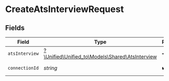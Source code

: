 # CreateAtsInterviewRequest


## Fields

| Field                                                                                  | Type                                                                                   | Required                                                                               | Description                                                                            |
| -------------------------------------------------------------------------------------- | -------------------------------------------------------------------------------------- | -------------------------------------------------------------------------------------- | -------------------------------------------------------------------------------------- |
| `atsInterview`                                                                         | [?\Unified\Unified_to\Models\Shared\AtsInterview](../../Models/Shared/AtsInterview.md) | :heavy_minus_sign:                                                                     | N/A                                                                                    |
| `connectionId`                                                                         | *string*                                                                               | :heavy_check_mark:                                                                     | ID of the connection                                                                   |